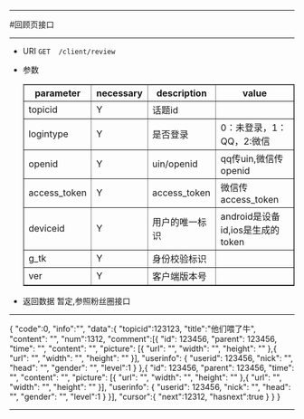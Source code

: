 ***
#回顾页接口
***
* URI `GET	/client/review`
* 参数
	
	<table border="1">
	<tr>
		<th>parameter</th><th>necessary</th><th>description</th><th>value</th>
	</tr>
    <tr>
    	<td>topicid</td><td>Y</td><td>话题id</td><td></td>
    </tr>
	<tr>
    	<td>logintype</td><td>Y</td><td>是否登录</td><td>0：未登录，1：QQ，2:微信</td>
    </tr>
	<tr>
    	<td>openid</td><td>Y</td><td>uin/openid</td><td>qq传uin,微信传openid</td>
    </tr>
	<tr>
    	<td>access_token</td><td>Y</td><td>access_token</td><td>微信传access_token</td>
    </tr>
	<tr>
    	<td>deviceid</td><td>Y</td><td>用户的唯一标识</td><td>android是设备id,ios是生成的token</td>
    </tr>
	<tr>
    	<td>g_tk</td><td>Y</td><td>身份校验标识</td><td></td>
    </tr>
	<tr>
    	<td>ver</td><td>Y</td><td>客户端版本号</td><td></td>
    </tr>
	</table>
* 返回数据
暂定,参照粉丝圈接口

***


{
    "code":0,
    "info":"",
    "data":{
	"topicid":123123,
	"title":"他们喂了牛",
	"content": "",
	"num":1312,
	"comment":[{
	    "id": 123456,
	    "parent": 123456,
	    "time": "",
	    "content": "",
	    "picture": [{
		"url": "",
		"width": "",
		"height": ""
	    },{
		"url": "",
		"width": "",
		"height": ""
	    }],
	    "userinfo":	{
		"userid": 123456,
		"nick":	"",
		"head":	"",
		"gender": "",
		"level":1
	    }
	},{
	    "id": 123456,
	    "parent": 123456,
	    "time": "",
	    "content": "",
	    "picture": [{
		"url": "",
		"width": "",
		"height": ""
	    },{
		"url": "",
		"width": "",
		"height": ""
	    }],
	    "userinfo":	{
		"userid": 123456,
		"nick":	"",
		"head":	"",
		"gender": "",
		"level":1
	    }
	}],
	"cursor":{
	    "next":12312,
	    "hasnext":true
	}
    }
}

***
